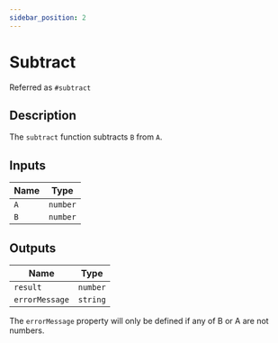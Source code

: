 ```yaml
---
sidebar_position: 2
---
```


# Subtract
Referred as `#subtract`

## Description
The `subtract` function subtracts `B` from `A`.

## Inputs
| Name | Type |
|------|------|
| `A` | `number` |
| `B` | `number` |

## Outputs
| Name | Type |
|------|------|
| `result` | `number` |
| `errorMessage` | `string` |

The `errorMessage` property will only be defined if any of B or A are not numbers.
